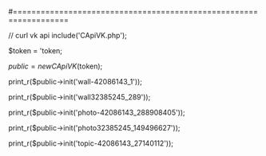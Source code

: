 #==================================================================

// curl vk api
include('CApiVK.php');

$token = 'token;

$public = new CApiVK($token);

print_r($public->init('wall-42086143_1'));

print_r($public->init('wall32385245_289'));

print_r($public->init('photo-42086143_288908405'));

print_r($public->init('photo32385245_149496627'));

print_r($public->init('topic-42086143_27140112'));
